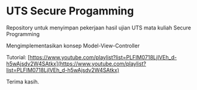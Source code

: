 # UTS Secure Progamming

Repository untuk menyimpan pekerjaan hasil ujian UTS mata kuliah Secure Programming

Mengimplementasikan konsep Model-View-Controller

Tutorial: [https://www.youtube.com/playlist?list=PLFIM0718LjIVEh_d-h5wAjsdv2W4SAtkx](https://www.youtube.com/playlist?list=PLFIM0718LjIVEh_d-h5wAjsdv2W4SAtkx)

Terima kasih.
